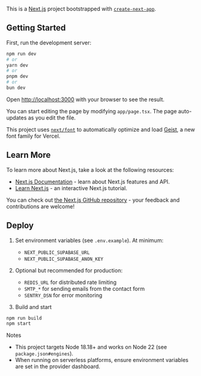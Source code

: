 This is a [Next.js](https://nextjs.org) project bootstrapped with [`create-next-app`](https://nextjs.org/docs/app/api-reference/cli/create-next-app).

## Getting Started

First, run the development server:

```bash
npm run dev
# or
yarn dev
# or
pnpm dev
# or
bun dev
```

Open [http://localhost:3000](http://localhost:3000) with your browser to see the result.

You can start editing the page by modifying `app/page.tsx`. The page auto-updates as you edit the file.

This project uses [`next/font`](https://nextjs.org/docs/app/building-your-application/optimizing/fonts) to automatically optimize and load [Geist](https://vercel.com/font), a new font family for Vercel.

## Learn More

To learn more about Next.js, take a look at the following resources:

- [Next.js Documentation](https://nextjs.org/docs) - learn about Next.js features and API.
- [Learn Next.js](https://nextjs.org/learn) - an interactive Next.js tutorial.

You can check out [the Next.js GitHub repository](https://github.com/vercel/next.js) - your feedback and contributions are welcome!

## Deploy

1) Set environment variables (see `.env.example`). At minimum:
	- `NEXT_PUBLIC_SUPABASE_URL`
	- `NEXT_PUBLIC_SUPABASE_ANON_KEY`

2) Optional but recommended for production:
	- `REDIS_URL` for distributed rate limiting
	- `SMTP_*` for sending emails from the contact form
	- `SENTRY_DSN` for error monitoring

3) Build and start

```bash
npm run build
npm start
```

Notes
- This project targets Node 18.18+ and works on Node 22 (see `package.json#engines`).
- When running on serverless platforms, ensure environment variables are set in the provider dashboard.
